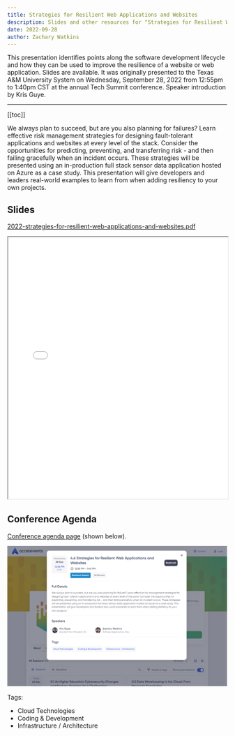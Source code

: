 ```yaml
---
title: Strategies for Resilient Web Applications and Websites
description: Slides and other resources for "Strategies for Resilient Web Applications and Websites" which I originally presented in 2022 at the Texas A&M University System's annual Tech Summit conference.
date: 2022-09-28
author: Zachary Watkins
---
```


This presentation identifies points along the software development lifecycle and how they can be used to improve the resilience of a website or web application. Slides are available. It was originally presented to the Texas A&M University System on Wednesday, September 28, 2022 from 12:55pm to 1:40pm CST at the annual Tech Summit conference. Speaker introduction by Kris Guye.

---

[[toc]]

We always plan to succeed, but are you also planning for failures? Learn effective risk management strategies for designing fault-tolerant applications and websites at every level of the stack. Consider the opportunities for predicting, preventing, and transferring risk - and then failing gracefully when an incident occurs. These strategies will be presented using an in-production full stack sensor data application hosted on Azure as a case study. This presentation will give developers and leaders real-world examples to learn from when adding resiliency to your own projects.

## Slides

[2022-strategies-for-resilient-web-applications-and-websites.pdf](/presentations/2022-strategies-for-resilient-web-applications-and-websites.pdf)

<iframe src="/presentations/2022-strategies-for-resilient-web-applications-and-websites.pdf" width="100%" height="600px">
  <p>This browser does not support PDFs. Please download the PDF to view it: <a href="/presentations/2022-strategies-for-resilient-web-applications-and-websites.pdf">Download PDF</a>.</p>
</iframe>

## Conference Agenda

[Conference agenda page](https://www.accelevents.com/e/tech-summit-2022?sessionId=268761&pastSession=true#agenda) (shown below).

![Screenshot](./screenshot.png)

Tags:

- Cloud Technologies
- Coding & Development
- Infrastructure / Architecture
